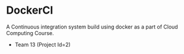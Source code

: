 # DockerCI
A Continuous integration system build using docker as a part of Cloud Computing Course.
- Team 13 (Project Id=2)
